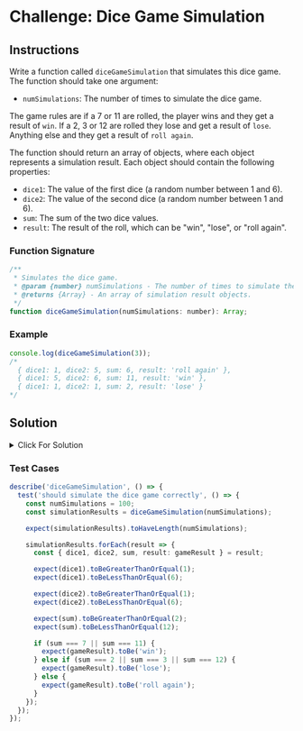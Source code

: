 # Challenge: Dice Game Simulation

## Instructions

Write a function called `diceGameSimulation` that simulates this dice game. The function should take one argument:

- `numSimulations`: The number of times to simulate the dice game.

The game rules are if a 7 or 11 are rolled, the player wins and they get a result of `win`. If a 2, 3 or 12 are rolled they lose and get a result of `lose`. Anything else and they get a result of `roll again`.

The function should return an array of objects, where each object represents a simulation result. Each object should contain the following properties:

- `dice1`: The value of the first dice (a random number between 1 and 6).
- `dice2`: The value of the second dice (a random number between 1 and 6).
- `sum`: The sum of the two dice values.
- `result`: The result of the roll, which can be "win", "lose", or "roll again".

### Function Signature

```js
/**
 * Simulates the dice game.
 * @param {number} numSimulations - The number of times to simulate the dice game.
 * @returns {Array} - An array of simulation result objects.
 */
function diceGameSimulation(numSimulations: number): Array;
```

### Example

```js
console.log(diceGameSimulation(3));
/*
  { dice1: 1, dice2: 5, sum: 6, result: 'roll again' },
  { dice1: 5, dice2: 6, sum: 11, result: 'win' },
  { dice1: 1, dice2: 1, sum: 2, result: 'lose' }
*/
```

## Solution

<details>
  <summary>Click For Solution</summary>

```ts
type Result = {
  dice1: number;
  dice2: number;
  sum: number;
  result: string;
};

const rollDice = (): number => Math.floor(Math.random() * 6) + 1;

const getResult = (sum: number): string => {
  if (sum === 7 || sum === 11) return 'win';
  if (sum === 2 || sum === 3 || sum === 12) return 'lose';
  return 'roll again';
};

const diceGameSimulation = (numSimulations: number): Result[] => {
  const results: Result[] = [];
  let dice1: number, dice2: number, sum: number, result: string;
  for (let i = 0; i < numSimulations; i++) {
    dice1 = rollDice();
    dice2 = rollDice();
    sum = dice1 + dice2;
    result = getResult(sum);
    results.push({ dice1, dice2, sum, result });
  }
  return results;
};
```

### Explanation

- The `rollDice` function simulates rolling a single die. It uses `Math.random()` to generate a random decimal between 0 (inclusive) and 1 (exclusive), multiplies it by 6, rounds down, and adds 1 to get a random number between 1 and 6.
- The `diceGameSimulation` function simulates the dice game for the specified number of simulations. It uses the `rollDice` function to generate random dice values and calculates the sum of the two dice.
- Depending on the sum, the `getResult` function returns the result.
- The results of each simulation are stored in an array of objects.

</details>

### Test Cases

```ts
describe('diceGameSimulation', () => {
  test('should simulate the dice game correctly', () => {
    const numSimulations = 100;
    const simulationResults = diceGameSimulation(numSimulations);

    expect(simulationResults).toHaveLength(numSimulations);

    simulationResults.forEach(result => {
      const { dice1, dice2, sum, result: gameResult } = result;

      expect(dice1).toBeGreaterThanOrEqual(1);
      expect(dice1).toBeLessThanOrEqual(6);

      expect(dice2).toBeGreaterThanOrEqual(1);
      expect(dice2).toBeLessThanOrEqual(6);

      expect(sum).toBeGreaterThanOrEqual(2);
      expect(sum).toBeLessThanOrEqual(12);

      if (sum === 7 || sum === 11) {
        expect(gameResult).toBe('win');
      } else if (sum === 2 || sum === 3 || sum === 12) {
        expect(gameResult).toBe('lose');
      } else {
        expect(gameResult).toBe('roll again');
      }
    });
  });
});
```
